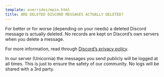 ```yaml
---
template: overrides/main.html
title: ARE DELETED DISCORD MESSAGES ACTUALLY DELETED?
---
```


For better or for worse (depending on your needs) a deleted Discord message is actually deleted. No records are kept on Discord’s own servers when you delete a message.

For more information, read through [Discord’s privacy policy](https://discordapp.com/privacy).

In our server (Unicornia) the messages you send publicly will be logged at all times. This is just to ensure the safety of our community. No logs will be shared with a 3rd party.